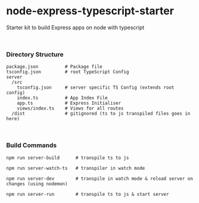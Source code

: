 # node-express-typescript-starter
Starter kit to build Express apps on node with typescript

<br/>

### Directory Structure

```
package.json          # Package file
tsconfig.json         # root TypeScript Config
server
  /src
    tsconfig.json     # server specific TS Config (extends root config)
    index.ts          # App Index File
    app.ts            # Express Initialiser
    views/index.ts    # Views for all routes
  /dist               # gitignored (ts to js transpiled files goes in here)
```

<br/>

### Build Commands
```
npm run server-build      # transpile ts to js

npm run server-watch-ts   # transpiler in watch mode

npm run server-dev        # transpile in watch mode & reload server on changes (using nodemon)

npm run server-run        # transpile ts to js & start server
```
